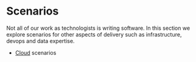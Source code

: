 # Scenarios

Not all of our work as technologists is writing software. In this section we explore scenarios for other aspects of delivery such as infrastructure, devops and data expertise.

* [Cloud](./cloud) scenarios

